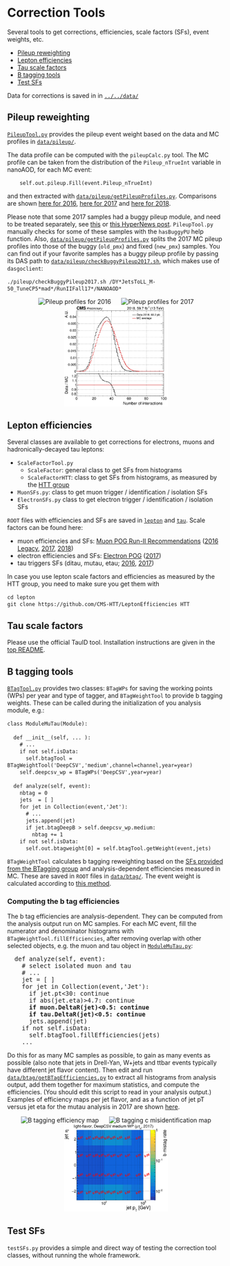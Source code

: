 # Correction Tools
Several tools to get corrections, efficiencies, scale factors (SFs), event weights, etc.

* [Pileup reweighting](#pileup-reweighting)<br>
* [Lepton efficiencies](#lepton-efficiencies)<br>
* [Tau scale factors](#Tau-scale-factors)<br>
* [B tagging tools](#b-tagging-tools)<br>
* [Test SFs](test-sfs)

Data for corrections is saved in in [`../../data/`](../../data)


## Pileup reweighting

[`PileupTool.py`](PileupTool.py) provides the pileup event weight based on the data and MC profiles in [`data/pileup/`](pileup).

The data profile can be computed with the `pileupCalc.py` tool.
The MC profile can be taken from the distribution of the `Pileup_nTrueInt` variable in nanoAOD, for each MC event:
```
    self.out.pileup.Fill(event.Pileup_nTrueInt)
```
and then extracted with [`data/pileup/getPileupProfiles.py`](../../data/pileup/getPileupProfiles.py). Comparisons are shown [here for 2016](https://ineuteli.web.cern.ch/ineuteli/pileup/2016/), [here for 2017](https://ineuteli.web.cern.ch/ineuteli/pileup/2017/) and [here for 2018](https://ineuteli.web.cern.ch/ineuteli/pileup/2018/).

Please note that some 2017 samples had a buggy pileup module, and need to be treated separately, see [this](https://hypernews.cern.ch/HyperNews/CMS/get/generators/4060.html?inline=-1) or [this HyperNews post](https://hypernews.cern.ch/HyperNews/CMS/get/physics-validation/3128.html).
`PileupTool.py` manually checks for some of these samples with the `hasBuggyPU` help function.
Also, [`data/pileup/getPileupProfiles.py`](../../data/pileup/getPileupProfiles.py) splits the 2017 MC pileup profiles into those of the buggy (`old_pmx`) and fixed (`new_pmx`) samples.
You can find out if your favorite samples has a buggy pileup profile by passing its DAS path to [`data/pileup/checkBuggyPileup2017.sh`](../../data/pileup/checkBuggyPileup2017.sh), which makes use of `dasgoclient`:
```
./pileup/checkBuggyPileup2017.sh /DY*JetsToLL_M-50_TuneCP5*mad*/RunIIFall17*/NANOAOD*
```

<p align="center">
  <img src="../../..docs/pileup_Data-MC_2016_69p2.png" alt="Pileup profiles for 2016" width="240" hspace="10"/>
  <img src="../../..docs/pileup_Data-MC_2017_69p2.png" alt="Pileup profiles for 2017" hspace="10"/>
  <img src="../../../docs/pileup_Data-MC_2018_69p2.png" alt="Pileup profiles for 2018" width="240"/>
</p>



## Lepton efficiencies

Several classes are available to get corrections for electrons, muons and hadronically-decayed tau leptons:

* `ScaleFactorTool.py`
  * `ScaleFactor`: general class to get SFs from histograms
  * `ScaleFactorHTT`: class to get SFs from histograms, as measured by the [HTT group](https://github.com/CMS-HTT/LeptonEfficiencies)
* `MuonSFs.py`: class to get muon trigger / identification / isolation SFs
* `ElectronSFs.py` class to get electron trigger / identification / isolation SFs

`ROOT` files with efficiencies and SFs are saved in [`lepton`](lepton) and [`tau`](tau). 
Scale factors can be found here:
* muon efficiencies and SFs: [Muon POG Run-II Recommendations](https://twiki.cern.ch/twiki/bin/view/CMS/MuonReferenceSelectionAndCalibrationsRun2) ([2016 Legacy](https://twiki.cern.ch/twiki/bin/view/CMS/MuonReferenceEffs2016LegacyRereco), [2017](https://twiki.cern.ch/twiki/bin/view/CMS/MuonReferenceEffs2017), [2018](https://twiki.cern.ch/twiki/bin/view/CMS/MuonReferenceEffs2018))
* electron efficiencies and SFs: [Electron POG](https://twiki.cern.ch/twiki/bin/view/CMS/EgammaIDRecipesRun2) ([2017](https://twiki.cern.ch/twiki/bin/view/CMS/Egamma2017DataRecommendations))
* tau triggers SFs (ditau, mutau, etau; [2016](https://github.com/rmanzoni/triggerSF/tree/moriond17), [2017](https://github.com/truggles/TauTriggerSFs/tree/final_2017_MCv2))

In case you use lepton scale factors and efficiencies as measured by the HTT group, you need to make sure you get them with
```
cd lepton
git clone https://github.com/CMS-HTT/LeptonEfficiencies HTT
```


## Tau scale factors

Please use the official TauID tool. Installation instructions are given in the [top README](../../../../..).


## B tagging tools

[`BTagTool.py`](BTagTool.py) provides two classes: `BTagWPs` for saving the working points (WPs) per year and type of tagger, and `BTagWeightTool` to provide b tagging weights. These can be called during the initialization of you analysis module, e.g.:
```
class ModuleMuTau(Module):
  
  def __init__(self, ... ):
    # ...
    if not self.isData:
      self.btagTool = BTagWeightTool('DeepCSV','medium',channel=channel,year=year)
    self.deepcsv_wp = BTagWPs('DeepCSV',year=year)
  
  def analyze(self, event):
    nbtag = 0
    jets  = [ ]
    for jet in Collection(event,'Jet'):
      # ...
      jets.append(jet)
      if jet.btagDeepB > self.deepcsv_wp.medium:
        nbtag += 1
    if not self.isData:
      self.out.btagweight[0] = self.btagTool.getWeight(event,jets)
```

`BTagWeightTool` calculates b tagging reweighting based on the [SFs provided from the BTagging group](https://twiki.cern.ch/twiki/bin/viewauth/CMS/BtagRecommendation#Recommendation_for_13_TeV_Data)
and analysis-dependent efficiencies measured in MC. These are saved in `ROOT` files in [`data/btag/`](../../data/btag).
The event weight is calculated according to [this method](https://twiki.cern.ch/twiki/bin/viewauth/CMS/BTagSFMethods#1a_Event_reweighting_using_scale).

### Computing the b tag efficiencies

The b tag efficiencies are analysis-dependent. They can be computed from the analysis output run on MC samples.
For each MC event, fill the numerator and denominator histograms with `BTagWeightTool.fillEfficiencies`,
after removing overlap with other selected objects, e.g. the muon and tau object in [`ModuleMuTau.py`](../python/analysis/ModuleMuTau.py):
<pre>
  def analyze(self, event):
    # select isolated muon and tau
    # ...
    jet = [ ]
    for jet in Collection(event,'Jet'):
      if jet.pt<30: continue
      if abs(jet.eta)>4.7: continue
      <b>if muon.DeltaR(jet)<0.5: continue
      if tau.DeltaR(jet)<0.5: continue</b>
      jets.append(jet)
    if not self.isData:
      self.btagTool.fillEfficiencies(jets)
    ...
</pre>
Do this for as many MC samples as possible, to gain as many events as possible
(also note that jets in Drell-Yan, W+jets and ttbar events typically have different jet flavor content).
Then edit and run [`data/btag/getBTagEfficiencies.py`](../../data/btag/getBTagEfficiencies.py) to extract all histograms from analysis output,
add them together for maximum statistics, and compute the efficiencies. (You should edit this script to read in your analysis output.)
Examples of efficiency maps per jet flavor, and as a function of jet pT versus jet eta for the mutau analysis in 2017 are shown
[here](https://ineuteli.web.cern.ch/ineuteli/btag/2017/?match=mutau).

<p align="center">
  <img src="../../..docs/eff_DeepCSV_b_medium_mutau_log.png" alt="B tagging efficiency map" width="240" hspace="10"/>
  <img src="../../..docs/eff_DeepCSV_c_medium_mutau_log.png" alt="B tagging c misidentification map" width="240" hspace="10"/>
  <img src="../../../docs/eff_DeepCSV_udsg_medium_mutau_log.png" alt="B tagging misidentification map" width="240"/>
</p>


## Test SFs

`testSFs.py` provides a simple and direct way of testing the correction tool classes, without running the whole framework.


